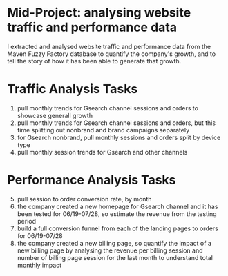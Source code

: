 # Mid-Project: analysing website traffic and performance data
I extracted and analysed website traffic and performance data from the Maven Fuzzy Factory database to quantify the company's growth, and to tell the story of how it has been able to generate that growth.

# Traffic Analysis Tasks <br>
1. pull monthly trends for Gsearch channel sessions and orders to showcase generall growth <br>
2. pull monthly trends for Gsearch channel sessions and orders, but this time splitting out nonbrand and brand campaigns separately <br>
3. for Gsearch nonbrand, pull monthly sessions and orders split by device type <br>
4. pull monthly session trends for Gsearch and other channels <br>

# Performance Analysis Tasks <br>
5. pull session to order conversion rate, by month <br>
6. the company created a new homepage for Gsearch channel and it has been tested for 06/19-07/28, so estimate the revenue from the testing period <br> 
7. build a full conversion funnel from each of the landing pages to orders for 06/19-07/28 <br>
8. the company created a new billing page, so quantify the impact of a new billing page by analysing the revenue per billing session and number of billing page session for the last month to understand total monthly impact <br>
